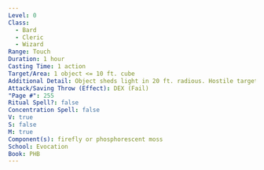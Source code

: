 ```yaml
---
Level: 0
Class:
  - Bard
  - Cleric
  - Wizard
Range: Touch
Duration: 1 hour
Casting Time: 1 action
Target/Area: 1 object <= 10 ft. cube
Additional Detail: Object sheds light in 20 ft. radious. Hostile targets get DEX save.
Attack/Saving Throw (Effect): DEX (Fail)
"Page #": 255
Ritual Spell?: false
Concentration Spell: false
V: true
S: false
M: true
Component(s): firefly or phosphorescent moss
School: Evocation
Book: PHB
---
```

